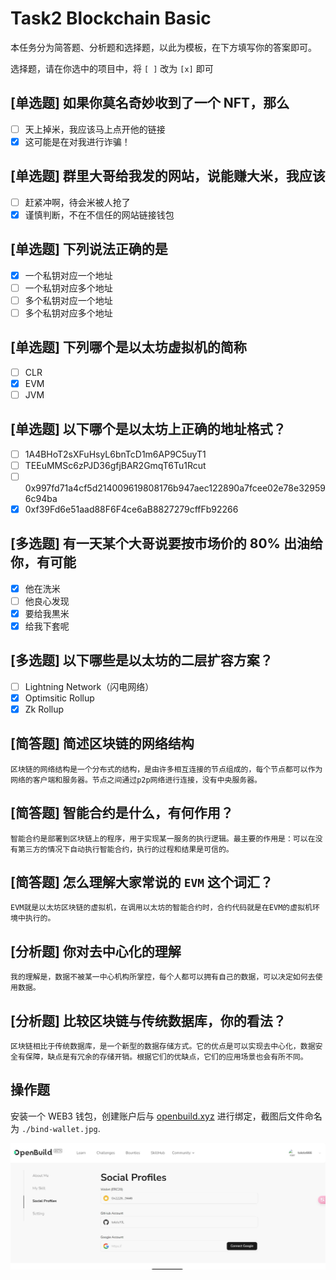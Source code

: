 # Task2 Blockchain Basic

本任务分为简答题、分析题和选择题，以此为模板，在下方填写你的答案即可。

选择题，请在你选中的项目中，将 `[ ]` 改为 `[x]` 即可

## [单选题] 如果你莫名奇妙收到了一个 NFT，那么

- [ ] 天上掉米，我应该马上点开他的链接
- [x] 这可能是在对我进行诈骗！

## [单选题] 群里大哥给我发的网站，说能赚大米，我应该

- [ ] 赶紧冲啊，待会米被人抢了
- [x] 谨慎判断，不在不信任的网站链接钱包

## [单选题] 下列说法正确的是

- [x] 一个私钥对应一个地址
- [ ] 一个私钥对应多个地址
- [ ] 多个私钥对应一个地址
- [ ] 多个私钥对应多个地址

## [单选题] 下列哪个是以太坊虚拟机的简称

- [ ] CLR
- [x] EVM
- [ ] JVM

## [单选题] 以下哪个是以太坊上正确的地址格式？

- [ ] 1A4BHoT2sXFuHsyL6bnTcD1m6AP9C5uyT1
- [ ] TEEuMMSc6zPJD36gfjBAR2GmqT6Tu1Rcut
- [ ] 0x997fd71a4cf5d214009619808176b947aec122890a7fcee02e78e329596c94ba
- [x] 0xf39Fd6e51aad88F6F4ce6aB8827279cffFb92266

## [多选题] 有一天某个大哥说要按市场价的 80% 出油给你，有可能

- [x] 他在洗米
- [ ] 他良心发现
- [x] 要给我黒米
- [x] 给我下套呢

## [多选题] 以下哪些是以太坊的二层扩容方案？

- [ ] Lightning Network（闪电网络）
- [x] Optimsitic Rollup
- [x] Zk Rollup

## [简答题] 简述区块链的网络结构

```
区块链的网络结构是一个分布式的结构，是由许多相互连接的节点组成的，每个节点都可以作为网络的客户端和服务器。节点之间通过p2p网络进行连接，没有中央服务器。
```

## [简答题] 智能合约是什么，有何作用？

```
智能合约是部署到区块链上的程序，用于实现某一服务的执行逻辑。最主要的作用是：可以在没有第三方的情况下自动执行智能合约，执行的过程和结果是可信的。
```

## [简答题] 怎么理解大家常说的 `EVM` 这个词汇？

```
EVM就是以太坊区块链的虚拟机，在调用以太坊的智能合约时，合约代码就是在EVM的虚拟机环境中执行的。
```

## [分析题] 你对去中心化的理解

```
我的理解是，数据不被某一中心机构所掌控，每个人都可以拥有自己的数据，可以决定如何去使用数据。
```

## [分析题] 比较区块链与传统数据库，你的看法？

```
区块链相比于传统数据库，是一个新型的数据存储方式。它的优点是可以实现去中心化，数据安全有保障，缺点是有冗余的存储开销。根据它们的优缺点，它们的应用场景也会有所不同。
```

## 操作题

安装一个 WEB3 钱包，创建账户后与 [openbuild.xyz](https://openbuild.xyz/profile) 进行绑定，截图后文件命名为 `./bind-wallet.jpg`.

![bind-wallet](./bind-wallet.jpg)